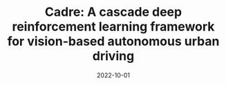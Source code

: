 ---
title: "Cadre: A cascade deep reinforcement learning framework for vision-based autonomous urban driving"
collection: publications
category: manuscripts
permalink: /publication/2009-10-01-paper-title-number-1
excerpt: 'Yinuo Zhao*, Kun Wu*, Zhiyuan Xu, Zhengping Che, Qi Lu, Jian Tang†, Chi Harold Liu.'
date: 2022-10-01
venue: 'AAAI'
slidesurl: 'http://academicpages.github.io/files/slides1.pdf'
paperurl: 'http://academicpages.github.io/files/paper1.pdf'
# citation: 'Your Name, You. (2009). &quot;Paper Title Number 1.&quot; <i>Journal 1</i>. 1(1).'
header:
  teaser: cadre.png
---